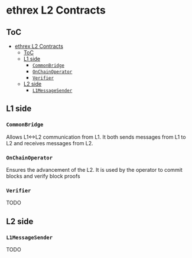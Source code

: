 # ethrex L2 Contracts

## ToC

- [ethrex L2 Contracts](#ethrex-l2-contracts)
  - [ToC](#toc)
  - [L1 side](#l1-side)
    - [`CommonBridge`](#commonbridge)
    - [`OnChainOperator`](#onchainoperator)
    - [`Verifier`](#verifier)
  - [L2 side](#l2-side)
    - [`L1MessageSender`](#l1messagesender)

## L1 side

### `CommonBridge`

Allows L1<->L2 communication from L1. It both sends messages from L1 to L2 and receives messages from L2.

### `OnChainOperator`

Ensures the advancement of the L2. It is used by the operator to commit blocks and verify block proofs

### `Verifier`

TODO

## L2 side

### `L1MessageSender`

TODO
